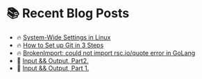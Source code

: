 # :books: Recent Blog Posts

<!-- BLOGPOSTS:START -->
 - 🔥 [System-Wide Settings in Linux](https://ianonjuguna.hashnode.dev/system-wide-settings-in-linux)
 - 🔥 [How to Set up Git in 3 Steps](https://ianonjuguna.hashnode.dev/how-to-set-up-git-in-3-steps)
 - 🔥 [BrokenImport: could not import rsc.io/quote error in GoLang](https://ianonjuguna.hashnode.dev/could-not-import-rscioquote)
 - 💫 [Input &amp;&amp; Output, Part2.](https://ianonjuguna.hashnode.dev/input-output-part2)
 - 🌮 [Input &amp;&amp; Output, Part 1.](https://ianonjuguna.hashnode.dev/input-output-part-1)<!-- BLOGPOSTS:END -->
